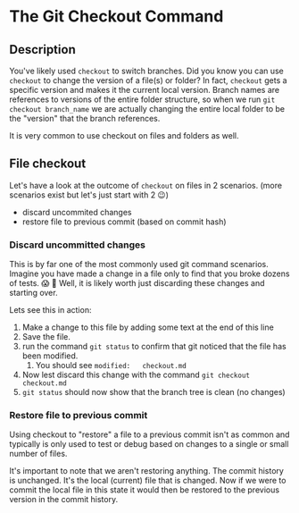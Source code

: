 # The Git Checkout Command

## Description

You've likely used `checkout` to switch branches. Did you know you can use `checkout` to change the version of a file(s) or folder? In fact, `checkout` gets a specific version and makes it the current local version. Branch names are references to versions of the entire folder structure, so when we run `git checkout branch_name` we are actually changing the entire local folder to be the "version" that the branch references.

It is very common to use checkout on files and folders as well.

## File checkout

Let's have a look at the outcome of `checkout` on files in 2 scenarios. (more scenarios exist but let's just start with 2 😉)

- discard uncommited changes
- restore file to previous commit (based on commit hash)

### Discard uncommitted changes

This is by far one of the most commonly used git command scenarios. Imagine you
have made a change in a file only to find that you broke dozens of tests. 😱 🤦
Well, it is likely worth just discarding these changes and starting over.

Lets see this in action:

1. Make a change to this file by adding some text at the end of this line
2. Save the file.
3. run the command `git status` to confirm that git noticed that the file has been modified.
   1. You should see `modified:   checkout.md`
4. Now lest discard this change with the command `git checkout checkout.md`
5. `git status` should now show that the branch tree is clean (no changes)

### Restore file to previous commit

Using checkout to "restore" a file to a previous commit isn't as common and
typically is only used to test or debug based on changes to a single or small
number of files.

It's important to note that we aren't restoring anything. The commit history
is unchanged. It's the local (current) file that is changed. Now if we were to
commit the local file in this state it would then be restored to the previous
version in the commit history.
